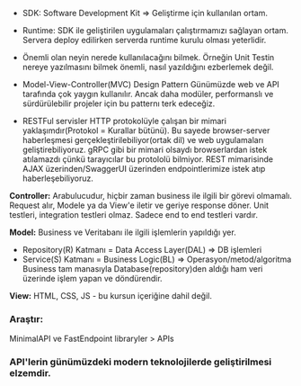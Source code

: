 - SDK: Software Development Kit => Geliştirme için kullanılan ortam.
- Runtime: SDK ile geliştirilen uygulamaları çalıştırmamızı sağlayan ortam. Servera deploy edilirken serverda runtime kurulu olması yeterlidir.

- Önemli olan neyin nerede kullanılacağını bilmek. Örneğin Unit Testin nereye yazılmasını bilmek önemli, nasıl yazıldığını ezberlemek değil.

- Model-View-Controller(MVC) Design Pattern
Günümüzde web ve API tarafında çok yaygın kullanılır. Ancak daha modüler, performanslı ve sürdürülebilir projeler için bu patternı terk edeceğiz.

- RESTFul servisler HTTP protokolüyle çalışan bir mimari yaklaşımdır(Protokol = Kurallar bütünü). Bu sayede browser-server haberleşmesi gerçekleştirilebiliyor(ortak dil) ve web uygulamaları geliştirebiliyoruz. gRPC gibi bir mimari olsaydı browserlardan istek atılamazdı çünkü tarayıcılar bu protololü bilmiyor. REST mimarisinde AJAX üzerinden/SwaggerUI üzerinden endpointlerimize istek atıp haberleşebiliyoruz.

**Controller:** Arabulucudur, hiçbir zaman business ile ilgili bir görevi olmamalı. Request alır, Modele ya da View'e iletir ve geriye response döner. Unit testleri, integration testleri olmaz. Sadece end to end testleri vardır.

**Model:** Business ve Veritabanı ile ilgili işlemlerin yapıldığı yer.
- Repository(R) Katmanı = Data Access Layer(DAL) => DB işlemleri
- Service(S) Katmanı = Business Logic(BL) => Operasyon/metod/algoritma
Business tam manasıyla Database(repository)den aldığı ham veri üzerinde işlem yapan ve döndürendir.

**View:** HTML, CSS, JS - bu kursun içeriğine dahil değil.

### Araştır:
MinimalAPI ve FastEndpoint libraryler > APIs

### API'lerin günümüzdeki modern teknolojilerde geliştirilmesi elzemdir.

